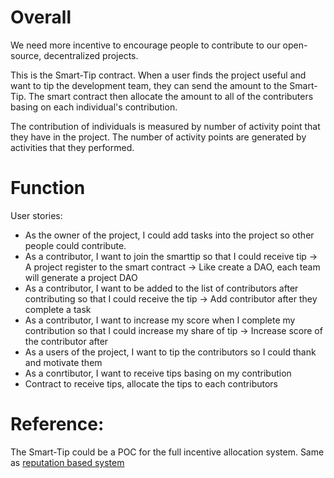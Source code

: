 # Overall

We need more incentive to encourage people to contribute to our open-source, decentralized projects.

This is the Smart-Tip contract. When a user finds the project useful and want to tip the development team, they can send the amount to the Smart-Tip. The smart contract then allocate the amount to all of the contributers basing on each individual's contribution.

The contribution of individuals is measured by number of activity point that they have in the project. The number of activity points are generated by activities that they performed.

# Function

User stories:

- As the owner of the project, I could add tasks into the project so other people could contribute.
- As a contributor, I want to join the smarttip so that I could receive tip -> A project register to the smart contract -> Like create a DAO, each team will generate a project DAO
- As a contributor, I want to be added to the list of contributors after contributing so that I could receive the tip -> Add contributor after they complete a task
- As a contributor, I want to increase my score when I complete my contribution so that I could increase my share of tip -> Increase score of the contributor after
- As a users of the project, I want to tip the contributors so I could thank and motivate them
- As a conrtibutor, I want to receive tips basing on my contribution
- Contract to receive tips, allocate the tips to each contributors

# Reference:

The Smart-Tip could be a POC for the full incentive allocation system. Same as [reputation based system]

[reputation based system]: https://future.a16z.com/reputation-based-systems/
